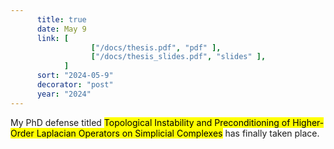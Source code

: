 ```yaml
---
      title: true
      date: May 9
      link: [
                  ["/docs/thesis.pdf", "pdf" ],
                  ["/docs/thesis_slides.pdf", "slides" ],
            ] 
      sort: "2024-05-9"
      decorator: "post"
      year: "2024" 
---
```


My PhD defense titled <mark>Topological Instability and Preconditioning of Higher-Order Laplacian Operators on Simplicial Complexes</mark> has finally taken place.

